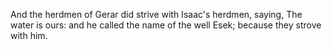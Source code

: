 And the herdmen of Gerar did strive with Isaac's herdmen, saying, The water is ours: and he called the name of the well Esek; because they strove with him.
